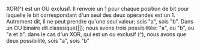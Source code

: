 XOR(^) est un OU exclusif. Il renvoie un 1 pour chaque position de bit pour laquelle le bit correspondant d'un seul des deux opérandes est un 1. 
Autrement dit, il ne peut prendre qu'une seul valeur; sois "a", sois "b". 
Dans un OU binaire dit classsique(||); nous avons trois possibilitée: "a", ou "b", ou "a et b". 
dans le cas d'un XOR, qui est un ou exclusif (^), nous avons que deux possibilité, sois "a", sois "b"